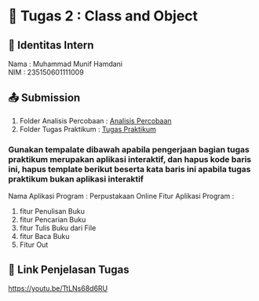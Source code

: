 # 📁 Tugas 2 : Class and Object

## 👤 Identitas Intern
Nama : Muhammad Munif Hamdani            
NIM  : 235150601111009

## 📤 Submission

1. Folder Analisis Percobaan : [Analisis Percobaan](https://github.com/munifff/Munif-PBO-PTI-A/tree/e6e254a50a458b2ea533f8db7ad5a8b96e44a564/Tugas%202/Munif-235150601111009/Analisis%20Percobaan)
2. Folder Tugas Praktikum : [Tugas Praktikum](https://github.com/munifff/Munif-PBO-PTI-A/tree/0b4b225a716d1f873ca35a25dc98f45e0a7325e6/Tugas%202/Munif-235150601111009/Tugas%20Praktikum)

### Gunakan tempalate dibawah apabila pengerjaan bagian tugas praktikum merupakan aplikasi interaktif, dan hapus kode baris ini, hapus template berikut beserta kata baris ini apabila tugas praktikum bukan aplikasi interaktif

Nama Aplikasi Program : Perpustakaan Online
Fitur Aplikasi Program :                   
1. fitur Penulisan Buku
2. fitur Pencarian Buku
3. fitur Tulis Buku dari File
4. fitur Baca Buku
5. Fitur Out

## 🔗 Link Penjelasan Tugas

https://youtu.be/TtLNs68d6RU
